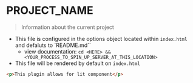 # PROJECT_NAME
> Information about the current project

- This file is configured in the options object located within `index.html` and defaluts to `README.md``
  - view documentation: `cd <HERE> && <YOUR_PROCESS_TO_SPIN_UP_SERVER_AT_THIS_LOCATION>`
- This file will be rendered by default on `index.html`

```html preview
<p>This plugin allows for lit component</p>
```
